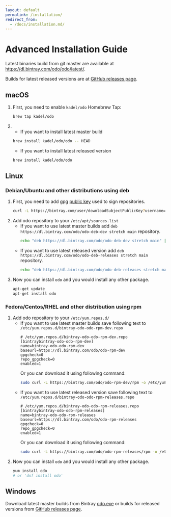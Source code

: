 ```yaml
---
layout: default
permalink: /installation/
redirect_from: 
  - /docs/installation.md/
---
```


# Advanced Installation Guide

Latest binaries build from git master are available at https://dl.bintray.com/odo/odo/latest/.

Builds for latest released versions are at [GitHub releases page](https://github.com/redhat-developer/odo/releases/latest).

## macOS
1. First, you need to enable `kadel/odo` Homebrew Tap:
    ```sh
    brew tap kadel/odo
    ```
2. 
    - If you want to install latest master build
    ```sh
    brew install kadel/odo/odo -- HEAD
    ```
    - If you want to install latest released version
    ```sh
    brew install kadel/odo/odo
    ```

## Linux
### Debian/Ubuntu and other distributions using deb
1. First, you need to add gpg [public key](https://bintray.com/user/downloadSubjectPublicKey?username=bintray) used to sign repositories.
    ```sh
    curl -L https://bintray.com/user/downloadSubjectPublicKey?username=bintray | apt-key add -
    ```
2. Add odo repository to your `/etc/apt/sources.list`
    - If you want to use latest master builds add  `deb https://dl.bintray.com/odo/odo-deb-dev stretch main` repository.
      ```sh
      echo "deb https://dl.bintray.com/odo/odo-deb-dev stretch main" | sudo tee -a /etc/apt/sources.list
      ```
    - If you want to use latest released version add  `deb https://dl.bintray.com/odo/odo-deb-releases stretch main` repository.
      ```sh
      echo "deb https://dl.bintray.com/odo/odo-deb-releases stretch main" | sudo tee -a /etc/apt/sources.list
      ```
3. Now you can install `odo` and you would install any other package.
   ```sh
   apt-get update
   apt-get install odo
   ```


### Fedora/Centos/RHEL and other distribution using rpm
1. Add odo repository to your `/etc/yum.repos.d/`
    - If you want to use latest master builds save following text to `/etc/yum.repos.d/bintray-odo-odo-rpm-dev.repo`
        ```
        # /etc/yum.repos.d/bintray-odo-odo-rpm-dev.repo
        [bintraybintray-odo-odo-rpm-dev]
        name=bintray-odo-odo-rpm-dev
        baseurl=https://dl.bintray.com/odo/odo-rpm-dev
        gpgcheck=0
        repo_gpgcheck=0
        enabled=1
        ```
        Or you can download it using following command:
        ```sh
        sudo curl -L https://bintray.com/odo/odo-rpm-dev/rpm -o /etc/yum.repos.d/bintray-odo-odo-rpm-dev.repo
        ```
    - If you want to use latest released version save following text to `/etc/yum.repos.d/bintray-odo-odo-rpm-releases.repo`
        ```
        # /etc/yum.repos.d/bintray-odo-odo-rpm-releases.repo
        [bintraybintray-odo-odo-rpm-releases]
        name=bintray-odo-odo-rpm-releases
        baseurl=https://dl.bintray.com/odo/odo-rpm-releases
        gpgcheck=0
        repo_gpgcheck=0
        enabled=1
        ```
        Or you can download it using following command:
        ```sh
        sudo curl -L https://bintray.com/odo/odo-rpm-releases/rpm -o /etc/yum.repos.d/bintray-odo-odo-rpm-releases.repo
        ```
3. Now you can install `odo` and you would install any other package.
   ```sh
   yum install odo
   # or 'dnf install odo'
   ```

## Windows
Download latest master builds from Bintray [odo.exe](https://dl.bintray.com/odo/odo/latest/windows-amd64/:odo.exe) or 
builds for released versions from [GitHub releases page](https://github.com/redhat-developer/odo/releases).
